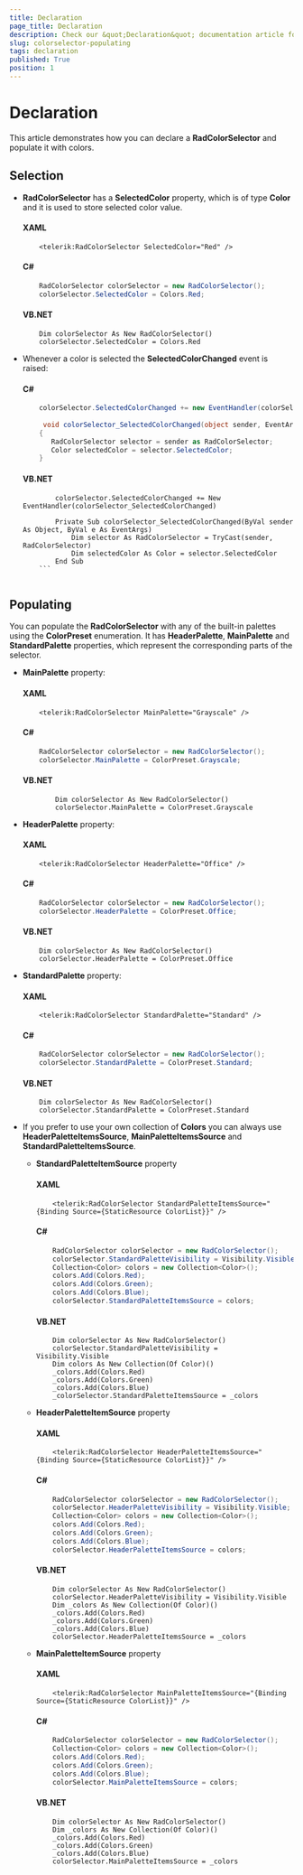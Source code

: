 ```yaml
---
title: Declaration
page_title: Declaration
description: Check our &quot;Declaration&quot; documentation article for the RadColorPicker {{ site.framework_name }} control.
slug: colorselector-populating
tags: declaration
published: True
position: 1
---
```


# Declaration

This article demonstrates how you can declare a __RadColorSelector__ and populate it with colors.

## Selection

* __RadColorSelector__ has a __SelectedColor__ property, which is of type __Color__ and it is used to store selected color value.					

	#### __XAML__
	```XAML
		<telerik:RadColorSelector SelectedColor="Red" />
	```

	#### __C#__
	```C#
		RadColorSelector colorSelector = new RadColorSelector();
		colorSelector.SelectedColor = Colors.Red;
	```

	#### __VB.NET__
	```VB.NET
		Dim colorSelector As New RadColorSelector()
		colorSelector.SelectedColor = Colors.Red
	```

* Whenever a color is selected the __SelectedColorChanged__ event is raised:						

	#### __C#__
	```C#
		colorSelector.SelectedColorChanged += new EventHandler(colorSelector_SelectedColorChanged);
		
		 void colorSelector_SelectedColorChanged(object sender, EventArgs e)
		{
		   RadColorSelector selector = sender as RadColorSelector;
		   Color selectedColor = selector.SelectedColor;
		}
	```

	#### __VB.NET__
	```VB.NET
			colorSelector.SelectedColorChanged += New EventHandler(colorSelector_SelectedColorChanged)
		
			Private Sub colorSelector_SelectedColorChanged(ByVal sender As Object, ByVal e As EventArgs)
				Dim selector As RadColorSelector = TryCast(sender, RadColorSelector)
				Dim selectedColor As Color = selector.SelectedColor
			End Sub
		```
		
## Populating

You can populate the __RadColorSelector__ with any of the built-in palettes using the __ColorPreset__ enumeration. It has __HeaderPalette__, __MainPalette__ and __StandardPalette__ properties, which represent the corresponding parts of the selector.				

* __MainPalette__ property:						

	#### __XAML__
	```XAML
		<telerik:RadColorSelector MainPalette="Grayscale" />
	```

	#### __C#__
	```C#
		RadColorSelector colorSelector = new RadColorSelector();
		colorSelector.MainPalette = ColorPreset.Grayscale;
	```

	#### __VB.NET__
	```VB.NET
			Dim colorSelector As New RadColorSelector()
			colorSelector.MainPalette = ColorPreset.Grayscale
	```

* __HeaderPalette__ property:								

	#### __XAML__
	```XAML
		<telerik:RadColorSelector HeaderPalette="Office" />
	```

	#### __C#__
	```C#
		RadColorSelector colorSelector = new RadColorSelector();
		colorSelector.HeaderPalette = ColorPreset.Office;
	```

	#### __VB.NET__
	```VB.NET
		Dim colorSelector As New RadColorSelector()
		colorSelector.HeaderPalette = ColorPreset.Office
	```

* __StandardPalette__ property:								

	#### __XAML__
	```XAML
		<telerik:RadColorSelector StandardPalette="Standard" />
	```

	#### __C#__
	```C#
		RadColorSelector colorSelector = new RadColorSelector();
		colorSelector.StandardPalette = ColorPreset.Standard;
	```

	#### __VB.NET__
	```VB.NET
		Dim colorSelector As New RadColorSelector()
		colorSelector.StandardPalette = ColorPreset.Standard
	```

* If you prefer to use your own collection of __Colors__ you can always use __HeaderPaletteItemsSource__, __MainPaletteItemsSource__ and __StandardPaletteItemsSource__.						
	* __StandardPaletteItemSource__ property								

		#### __XAML__
		```XAML
			<telerik:RadColorSelector StandardPaletteItemsSource="{Binding Source={StaticResource ColorList}}" />
		```

		#### __C#__
		```C#
			RadColorSelector colorSelector = new RadColorSelector();
			colorSelector.StandardPaletteVisibility = Visibility.Visible;
			Collection<Color> colors = new Collection<Color>();
			colors.Add(Colors.Red);
			colors.Add(Colors.Green);
			colors.Add(Colors.Blue);
			colorSelector.StandardPaletteItemsSource = colors;
		```

		#### __VB.NET__
		```VB.NET
			Dim colorSelector As New RadColorSelector()
			colorSelector.StandardPaletteVisibility = Visibility.Visible
			Dim colors As New Collection(Of Color)()
			_colors.Add(Colors.Red)
			_colors.Add(Colors.Green)
			_colors.Add(Colors.Blue)
			_colorSelector.StandardPaletteItemsSource = _colors
		```

	* __HeaderPaletteItemSource__ property								

		#### __XAML__
		```XAML
			<telerik:RadColorSelector HeaderPaletteItemsSource="{Binding Source={StaticResource ColorList}}" />
		```

		#### __C#__
		```C#
			RadColorSelector colorSelector = new RadColorSelector();
			colorSelector.HeaderPaletteVisibility = Visibility.Visible;
			Collection<Color> colors = new Collection<Color>();
			colors.Add(Colors.Red);
			colors.Add(Colors.Green);
			colors.Add(Colors.Blue);
			colorSelector.HeaderPaletteItemsSource = colors;
		```

		#### __VB.NET__
		```VB.NET
			Dim colorSelector As New RadColorSelector()
			colorSelector.HeaderPaletteVisibility = Visibility.Visible
			Dim _colors As New Collection(Of Color)()
			_colors.Add(Colors.Red)
			_colors.Add(Colors.Green)
			_colors.Add(Colors.Blue)
			colorSelector.HeaderPaletteItemsSource = _colors
		```

	* __MainPaletteItemSource__ property  

		#### __XAML__
		```XAML
			<telerik:RadColorSelector MainPaletteItemsSource="{Binding Source={StaticResource ColorList}}" />
		```

		#### __C#__
		```C#
			RadColorSelector colorSelector = new RadColorSelector();
			Collection<Color> colors = new Collection<Color>();
			colors.Add(Colors.Red);
			colors.Add(Colors.Green);
			colors.Add(Colors.Blue);
			colorSelector.MainPaletteItemsSource = colors;
		```

		#### __VB.NET__
		```VB.NET
			Dim colorSelector As New RadColorSelector()
			Dim _colors As New Collection(Of Color)()
			_colors.Add(Colors.Red)
			_colors.Add(Colors.Green)
			_colors.Add(Colors.Blue)
			colorSelector.MainPaletteItemsSource = _colors
		```